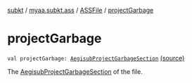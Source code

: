 [subkt](../../index.md) / [myaa.subkt.ass](../index.md) / [ASSFile](index.md) / [projectGarbage](./project-garbage.md)

# projectGarbage

`val projectGarbage: `[`AegisubProjectGarbageSection`](../-aegisub-project-garbage-section/index.md) [(source)](https://github.com/Myaamori/SubKt/blob/0.1.7/src/main/kotlin/myaa/subkt/ass/parser.kt#L114)

The [AegisubProjectGarbageSection](../-aegisub-project-garbage-section/index.md) of the file.

